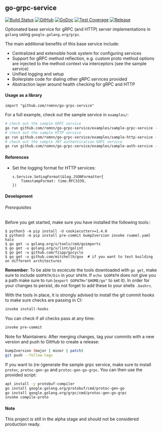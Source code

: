 ## go-grpc-service

[![Build Status](https://travis-ci.com/romnn/go-grpc-service.svg?branch=master)](https://travis-ci.com/romnn/go-grpc-service)
[![GitHub](https://img.shields.io/github/license/romnn/go-grpc-service)](https://github.com/romnn/go-grpc-service)
[![GoDoc](https://godoc.org/github.com/romnn/go-grpc-service?status.svg)](https://godoc.org/github.com/romnn/go-grpc-service)  [![Test Coverage](https://codecov.io/gh/romnn/go-grpc-service/branch/master/graph/badge.svg)](https://codecov.io/gh/romnn/go-grpc-service)
[![Release](https://img.shields.io/github/release/romnn/go-grpc-service)](https://github.com/romnn/go-grpc-service/releases/latest)

Optionated base service for gRPC (and HTTP) server implementations in `golang` using `google.golang.org/grpc`.

The main additional benefits of this base service include:

- Centralized and extensible hook system for configuring services
- Support for gRPC method reflection, e.g. custom proto method options are injected to the method context via interceptors (see the sample service)
- Unified logging and setup
- Boilerplate code for dialing other gRPC services provided
- Abstraction layer around health checking for gRPC and HTTP



#### Usage as a library

```golang
import "github.com/romnn/go-grpc-service"
```

For a full example, check out the sample service in `examples/`:

```bash
# check out the sample GRPC service
go run github.com/romnn/go-grpc-service/examples/sample-grpc-service --port 8080
# check out the sample HTTP service
go run github.com/romnn/go-grpc-service/examples/sample-http-service --port 8080
# check out the sample JWT authentication GRPC service
go run github.com/romnn/go-grpc-service/examples/sample-auth-service --port 8080 --generate
```

#### References

- Set the logging format for HTTP services:
    ```golang
    s.Service.SetLogFormat(&log.JSONFormatter{
		TimestampFormat: time.RFC3339,
	})
    ```


#### Development

######  Prerequisites

Before you get started, make sure you have installed the following tools::

    $ python3 -m pip install -U cookiecutter>=1.4.0
    $ python3 -m pip install pre-commit bump2version invoke ruamel.yaml halo
    $ go get -u golang.org/x/tools/cmd/goimports
    $ go get -u golang.org/x/lint/golint
    $ go get -u github.com/fzipp/gocyclo
    $ go get -u github.com/mitchellh/gox  # if you want to test building on different architectures

**Remember**: To be able to excecute the tools downloaded with `go get`, 
make sure to include `$GOPATH/bin` in your `$PATH`.
If `echo $GOPATH` does not give you a path make sure to run
(`export GOPATH="$HOME/go"` to set it). In order for your changes to persist, 
do not forget to add these to your shells `.bashrc`.

With the tools in place, it is strongly advised to install the git commit hooks to make sure checks are passing in CI:
```bash
invoke install-hooks
```

You can check if all checks pass at any time:
```bash
invoke pre-commit
```

Note for Maintainers: After merging changes, tag your commits with a new version and push to GitHub to create a release:
```bash
bump2version (major | minor | patch)
git push --follow-tags
```

If you want to (re-)generate the sample grpc service, make sure to install `protoc`, `protoc-gen-go` and `protoc-gen-go-grpc`.
You can then use the provided script:
```bash
apt install -y protobuf-compiler
go install google.golang.org/protobuf/cmd/protoc-gen-go
go install google.golang.org/grpc/cmd/protoc-gen-go-grpc
invoke compile-proto
```

#### Note

This project is still in the alpha stage and should not be considered production ready.
